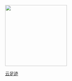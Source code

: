 <img src="https://bingpic.wd-api.com/latest.jpeg" width="200"> 

[云足迹](https://github.com/nanbowaner/note/issues/1)
